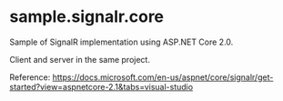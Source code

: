 # sample.signalr.core

Sample of SignalR implementation using ASP.NET Core 2.0.

Client and server in the same project.

Reference: https://docs.microsoft.com/en-us/aspnet/core/signalr/get-started?view=aspnetcore-2.1&tabs=visual-studio
